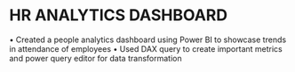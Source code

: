 # HR ANALYTICS DASHBOARD

• Created a people analytics dashboard using Power BI to showcase trends in attendance of employees
• Used DAX query to create important metrics and power query editor for data transformation
